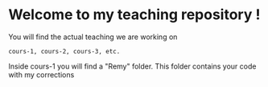 # Welcome to my teaching repository ! #

You will find the actual teaching we are working on 

	cours-1, cours-2, cours-3, etc. 

Inside cours-1 you will find a "Remy" folder.
This folder contains your code with my corrections  